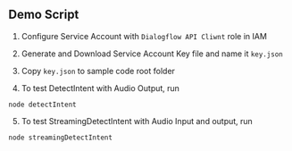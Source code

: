 ## Demo Script

1. Configure Service Account with `Dialogflow API Cliwnt` role in IAM

2. Generate and Download Service Account Key file and name it `key.json`

3. Copy `key.json` to sample code root folder

4. To test DetectIntent with Audio Output, run

```shell
node detectIntent
```

5. To test StreamingDetectIntent with Audio Input and output, run

```shell
node streamingDetectIntent
```
